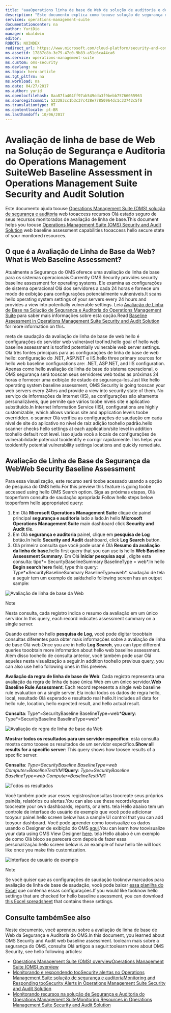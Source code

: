 ```yaml
---
title: "aaaOperations linha de base de Web de solução de auditoria e de segurança do pacote de gerenciamento | Microsoft Docs"
description: "Este documento explica como toouse solução de segurança da OMS e auditoria tooperform uma avaliação de linha de base da web de todos os servidores da web monitorados para fins de conformidade e segurança."
services: operations-management-suite
documentationcenter: na
author: YuriDio
manager: mbaldwin
editor: 
ROBOTS: NOINDEX
redirect_url: https://www.microsoft.com/cloud-platform/security-and-compliance
ms.assetid: 17837c8b-3e79-47c0-9b83-a51c6ca44ca6
ms.service: operations-management-suite
ms.custom: oms-security
ms.devlang: na
ms.topic: hero-article
ms.tgt_pltfrm: na
ms.workload: na
ms.date: 04/27/2017
ms.author: yurid
ms.openlocfilehash: 8aa87fa404ff97ab549dda3f9bebb75766055963
ms.sourcegitcommit: 523283cc1b3c37c428e77850964dc1c33742c5f0
ms.translationtype: MT
ms.contentlocale: pt-BR
ms.lasthandoff: 10/06/2017
---
```

# <a name="web-baseline-assessment-in-operations-management-suite-security-and-audit-solution"></a><span data-ttu-id="ebf9a-103">Avaliação de linha de base de Web na Solução de Segurança e Auditoria do Operations Management Suite</span><span class="sxs-lookup"><span data-stu-id="ebf9a-103">Web Baseline Assessment in Operations Management Suite Security and Audit Solution</span></span>
<span data-ttu-id="ebf9a-104">Este documento ajuda toouse [Operations Management Suite (OMS) solução de segurança e auditoria](operations-management-suite-overview.md) web tooaccess recursos Olá estado seguro de seus recursos monitorados de avaliação de linha de base.</span><span class="sxs-lookup"><span data-stu-id="ebf9a-104">This document helps you toouse [Operations Management Suite (OMS) Security and Audit Solution](operations-management-suite-overview.md) web baseline assessment capabilities tooaccess hello secure state of your monitored resources.</span></span>

## <a name="what-is-web-baseline-assessment"></a><span data-ttu-id="ebf9a-105">O que é a Avaliação de Linha de Base da Web?</span><span class="sxs-lookup"><span data-stu-id="ebf9a-105">What is Web Baseline Assessment?</span></span>
<span data-ttu-id="ebf9a-106">Atualmente a Segurança do OMS oferece uma avaliação de linha de base para os sistemas operacionais.</span><span class="sxs-lookup"><span data-stu-id="ebf9a-106">Currently OMS Security provides security baseline assessment for operating systems.</span></span> <span data-ttu-id="ebf9a-107">Ele examina as configurações de sistema operacional Olá dos servidores a cada 24 horas e fornece um modo de exibição para configurações potencialmente vulneráveis.</span><span class="sxs-lookup"><span data-stu-id="ebf9a-107">It scans hello operating system settings of your servers every 24 hours and provides a view into potentially vulnerable settings.</span></span> <span data-ttu-id="ebf9a-108">Leia [Avaliação de Linha de Base na Solução de Segurança e Auditoria do Operations Management Suite](oms-security-baseline.md) para saber mais informações sobre esta opção.</span><span class="sxs-lookup"><span data-stu-id="ebf9a-108">Read [Baseline Assessment in Operations Management Suite Security and Audit Solution](oms-security-baseline.md) for more information on this.</span></span>

<span data-ttu-id="ebf9a-109">meta de saudação da avaliação de linha de base de web hello é configurações do servidor web vulnerável toofind.</span><span class="sxs-lookup"><span data-stu-id="ebf9a-109">hello goal of hello web baseline assessment is toofind potentially vulnerable web server settings.</span></span> <span data-ttu-id="ebf9a-110">Olá três fontes principais para as configurações de linha de base de web hello: configuração do .NET, ASP.NET e IIS.</span><span class="sxs-lookup"><span data-stu-id="ebf9a-110">hello three primary sources for hello web baseline configurations are: .NET, ASP.NET, and IIS configuration.</span></span>  <span data-ttu-id="ebf9a-111">Apenas como hello avaliação de linha de base do sistema operacional, o OMS segurança será tooscan seus servidores web todas as próximas 24 horas e fornecer uma exibição de estado de segurança-los.</span><span class="sxs-lookup"><span data-stu-id="ebf9a-111">Just like hello operating system baseline assessment, OMS Security is going tooscan your web servers every 24hrs and provide a view into security state of them.</span></span>  <span data-ttu-id="ebf9a-112">No serviço de informações da Internet (IIS), as configurações são altamente personalizáveis, que permite que vários toobe níveis site e aplicativo substituído.</span><span class="sxs-lookup"><span data-stu-id="ebf9a-112">In Internet Information Service (IIS), configurations are highly customizable, which allows various site and application levels toobe overridden.</span></span> <span data-ttu-id="ebf9a-113">o scanner Olá verifica as configurações de saudação em cada nível de site do aplicativo no nível de raiz adição toohello padrão.</span><span class="sxs-lookup"><span data-stu-id="ebf9a-113">hello scanner checks hello settings at each application/site level in addition toohello default root level.</span></span> <span data-ttu-id="ebf9a-114">Isso ajuda você a locais de configurações de vulnerabilidade potencial tooidentify e corrigir rapidamente.</span><span class="sxs-lookup"><span data-stu-id="ebf9a-114">This helps you tooidentify potential vulnerability settings locations and quickly remediate.</span></span>


## <a name="web-security-baseline-assessment"></a><span data-ttu-id="ebf9a-115">Avaliação de Linha de Base de Segurança da Web</span><span class="sxs-lookup"><span data-stu-id="ebf9a-115">Web Security Baseline Assessment</span></span>
<span data-ttu-id="ebf9a-116">Para essa visualização, este recurso será toobe acessado usando a opção de pesquisa do OMS hello.</span><span class="sxs-lookup"><span data-stu-id="ebf9a-116">For this preview this feature is going toobe accessed using hello OMS Search option.</span></span> <span data-ttu-id="ebf9a-117">Siga as próximas etapas, Olá tooperform consulta de saudação apropriada:</span><span class="sxs-lookup"><span data-stu-id="ebf9a-117">Follow hello steps below tooperform hello appropriated query:</span></span>

1. <span data-ttu-id="ebf9a-118">Em Olá **Microsoft Operations Management Suite** clique de painel principal **segurança e auditoria** lado a lado.</span><span class="sxs-lookup"><span data-stu-id="ebf9a-118">In hello **Microsoft Operations Management Suite** main dashboard click **Security and Audit** tile.</span></span>
2. <span data-ttu-id="ebf9a-119">Em Olá **segurança e auditoria** painel, clique em **pesquisa de Log** botão.</span><span class="sxs-lookup"><span data-stu-id="ebf9a-119">In hello **Security and Audit** dashboard, click **Log Search** button.</span></span>
3. <span data-ttu-id="ebf9a-120">Olá primeira consulta que você pode usar é Olá **Resumo da avaliação da linha de base**.</span><span class="sxs-lookup"><span data-stu-id="ebf9a-120">hello first query that you can use is hello **Web Baseline Assessment Summary**.</span></span> <span data-ttu-id="ebf9a-121">Em Olá **Iniciar pesquisa aqui** , digite esta consulta: tipo*= SecurityBaselineSummary BaselineType = web*.</span><span class="sxs-lookup"><span data-stu-id="ebf9a-121">In hello **Begin search here** field, type this query: Type*=SecurityBaselineSummary BaselineType=web*.</span></span> <span data-ttu-id="ebf9a-122">saudação de tela a seguir tem um exemplo de saída:</span><span class="sxs-lookup"><span data-stu-id="ebf9a-122">hello following screen has an output sample:</span></span>

![Avaliação de linha de base da Web](./media/oms-security-web-baseline/oms-security-web-baseline-fig1-new.png)

> [!NOTE]
> <span data-ttu-id="ebf9a-124">Nesta consulta, cada registro indica o resumo da avaliação em um único servidor.</span><span class="sxs-lookup"><span data-stu-id="ebf9a-124">In this query, each record indicates assessment summary on a single server.</span></span>

<span data-ttu-id="ebf9a-125">Quando estiver no hello **pesquisa de Log**, você pode digitar tooobtain consultas diferentes para obter mais informações sobre a avaliação de linha de base Olá web.</span><span class="sxs-lookup"><span data-stu-id="ebf9a-125">Once you are in hello **Log Search**, you can type different queries tooobtain more information about hello web baseline assessment.</span></span> <span data-ttu-id="ebf9a-126">Além disso toohello de consulta anterior, você também pode usar Olá aqueles nesta visualização a seguir.</span><span class="sxs-lookup"><span data-stu-id="ebf9a-126">In addition toohello previous query, you can also use hello following ones in this preview.</span></span>

<span data-ttu-id="ebf9a-127">**Avaliação da regra de linha de base de Web**: Cada registro representa uma avaliação da regra de linha de base única Web em um único servidor.</span><span class="sxs-lookup"><span data-stu-id="ebf9a-127">**Web Baseline Rule Assessment**: Each record represents a single web baseline rule evaluation on a single server.</span></span> <span data-ttu-id="ebf9a-128">Ela inclui todos os dados de regra hello, local, resultado Olá esperado e resultado real hello.</span><span class="sxs-lookup"><span data-stu-id="ebf9a-128">It includes all data for hello rule, location, hello expected result, and hello actual result.</span></span>

<span data-ttu-id="ebf9a-129">**Consulta**: Type*=SecurityBaseline BaselineType=web*</span><span class="sxs-lookup"><span data-stu-id="ebf9a-129">**Query**: Type*=SecurityBaseline BaselineType=web*</span></span>

![Avaliação de regra de linha de base da Web](./media/oms-security-web-baseline/oms-security-web-baseline-fig2.png)

<span data-ttu-id="ebf9a-131">**Mostrar todos os resultados para um servidor específico**: esta consulta mostra como toosee os resultados de um servidor específico.</span><span class="sxs-lookup"><span data-stu-id="ebf9a-131">**Show all results for a specific server**: This query shows how toosee results of a specific server.</span></span>

<span data-ttu-id="ebf9a-132">**Consulta**: *Type=SecurityBaseline BaselineType=web Computer=BaselineTestVM1*</span><span class="sxs-lookup"><span data-stu-id="ebf9a-132">**Query**: *Type=SecurityBaseline BaselineType=web Computer=BaselineTestVM1*</span></span>

![Todos os resultados](./media/oms-security-web-baseline/oms-security-web-baseline-fig3.png)

<span data-ttu-id="ebf9a-134">Você também pode usar esses registros/consultas toocreate seus próprios painéis, relatórios ou alertas.</span><span class="sxs-lookup"><span data-stu-id="ebf9a-134">You can also use these records/queries toocreate your own dashboards, reports, or alerts.</span></span> <span data-ttu-id="ebf9a-135">tela Hello abaixo tem um controle de interface do usuário de exemplo que você pode adicionar tooyour painel.</span><span class="sxs-lookup"><span data-stu-id="ebf9a-135">hello screen below has a sample UI control that you can add tooyour dashboard.</span></span> <span data-ttu-id="ebf9a-136">Você pode aprender como toovisualize os dados usando o Designer de exibição do OMS [aqui](https://blogs.technet.microsoft.com/msoms/2016/06/30/oms-view-designer-visualize-your-data-your-way/).</span><span class="sxs-lookup"><span data-stu-id="ebf9a-136">You can learn how toovisualize your data using OMS View Designer [here](https://blogs.technet.microsoft.com/msoms/2016/06/30/oms-view-designer-visualize-your-data-your-way/).</span></span> <span data-ttu-id="ebf9a-137">tela Hello abaixo é um exemplo de como Olá bloco se parecerá com depois de fazer essa personalização.</span><span class="sxs-lookup"><span data-stu-id="ebf9a-137">hello screen below is an example of how hello tile will look like once you make this customization.</span></span>

![Interface de usuário de exemplo](./media/oms-security-web-baseline/oms-security-web-baseline-fig4.png)

> [!NOTE]
> <span data-ttu-id="ebf9a-139">Se você quiser que as configurações de saudação tooknow marcados para avaliação de linha de base de saudação, você pode baixar [essa planilha do Excel](https://gallery.technet.microsoft.com/OMS-Web-Baseline-1e811690) que contenha essas configurações.</span><span class="sxs-lookup"><span data-stu-id="ebf9a-139">If you would like tooknow hello settings that are checked for hello baseline assessment, you can download [this Excel spreadsheet](https://gallery.technet.microsoft.com/OMS-Web-Baseline-1e811690) that contains these settings.</span></span>

## <a name="see-also"></a><span data-ttu-id="ebf9a-140">Consulte também</span><span class="sxs-lookup"><span data-stu-id="ebf9a-140">See also</span></span>
<span data-ttu-id="ebf9a-141">Neste documento, você aprendeu sobre a avaliação de linha de base de Web da Segurança e Auditoria do OMS.</span><span class="sxs-lookup"><span data-stu-id="ebf9a-141">In this document, you learned about OMS Security and Audit web baseline assessment.</span></span> <span data-ttu-id="ebf9a-142">toolearn mais sobre a segurança do OMS, consulte Olá artigos a seguir:</span><span class="sxs-lookup"><span data-stu-id="ebf9a-142">toolearn more about OMS Security, see hello following articles:</span></span>

* [<span data-ttu-id="ebf9a-143">Operations Management Suite (OMS) overview</span><span class="sxs-lookup"><span data-stu-id="ebf9a-143">Operations Management Suite (OMS) overview</span></span>](operations-management-suite-overview.md)
* [<span data-ttu-id="ebf9a-144">Monitorando e respondendo tooSecurity alertas no Operations Management Suite solução de segurança e auditoria</span><span class="sxs-lookup"><span data-stu-id="ebf9a-144">Monitoring and Responding tooSecurity Alerts in Operations Management Suite Security and Audit Solution</span></span>](oms-security-responding-alerts.md)
* [<span data-ttu-id="ebf9a-145">Monitorando recursos na solução de Segurança e Auditoria do Operations Management Suite</span><span class="sxs-lookup"><span data-stu-id="ebf9a-145">Monitoring Resources in Operations Management Suite Security and Audit Solution</span></span>](oms-security-monitoring-resources.md)

